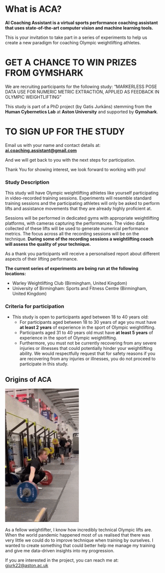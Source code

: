 # What is ACA?
**AI Coaching Assistant is a virtual sports performance coaching assistant that uses state-of-the-art computer vision and machine learning tools.**

This is your invitation to take part in a series of experiments to help us create a new paradigm for coaching Olympic weightlifting athletes.

#  GET A CHANCE TO WIN PRIZES FROM GYMSHARK 
We are recruiting participants for the following study:
    “MARKERLESS POSE DATA USE FOR NUMERIC METRIC EXTRACTION, APPLIED AS FEEDBACK IN OLYMPIC WEIGHTLIFTING”

This study is part of a PhD project (by Gatis Jurkāns) stemming from the **Human Cybernetics Lab** at **Aston University** and supported by **Gymshark**. 

# TO SIGN UP FOR THE STUDY
Email us with your name and contact details at:  
**[ai.coaching.assistant@gmail.com](mailto:ai.coaching.assistant@gmail.com)**

And we will get back to you with the next steps for participation.

Thank You for showing interest, we look forward to working with you!

### Study Description
This study will have Olympic weightlifting athletes like yourself participating in video-recorded training sessions. Experiments will resemble standard training sessions and the participating athletes will only be asked to perform lifts and assistance movements that they are already highly proficient at.

Sessions will be performed in dedicated gyms with appropriate weightlifting platforms, with cameras capturing the performances. The video data collected of these lifts will be used to generate numerical performance metrics. The focus across all the recording sessions will be on the technique. **During some of the recording sessions a weightlifting coach will assess the quality of your technique.**

As a thank you participants will receive a personalised report about different aspects of their lifting performance.

**The current series of experiments are being run at the following locations:**
* Warley Weightlifting Club (Birmingham, United Kingdom)
* University of Birmingham: Sports and Fitness Centre (Birmingham, United Kingdom)

### Criteria for participation
* This study is open to participants aged between 18 to 40 years old:
    * For participants aged between 18 to 30 years of age you must have **at least 2 years** of experience in the sport of Olympic weightlifting.
    * Participants aged 31 to 40 years old must have **at least 5 years** of experience in the sport of Olympic weightlifting. 
    * Furthermore, you must not be currently recovering from any severe injuries or illnesses that could potentially hinder your weightlifting ability. We would respectfully request that for safety reasons if you are recovering from any injuries or illnesses, you do not proceed to participate in this study.


## Origins of ACA

![Gatis 110 Snatch](/assets/img/110_7fps_240_ss3_t6_gifsicle.gif "Gatis Snatch 2")

As a fellow weightlifter, I know how incredibly technical Olympic lifts are. When the world pandemic happened most of us realised that there was very little we could do to improve technique when training by ourselves. I wanted to create something that could better help me manage my training and give me data-driven insights into my progression.

If you are interested in the project, you can reach me at: 
[gjurk22@aston.ac.uk](mailto:gjurk22@aston.ac.uk)

